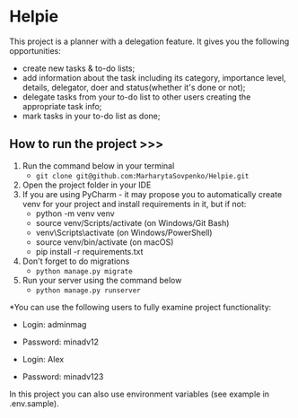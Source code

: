 # Helpie

This project is a planner with a delegation feature.
It gives you the following opportunities:

- create new tasks & to-do lists;
- add information about the task including its category, importance level, details, delegator, doer and status(whether
  it's done or not);
- delegate tasks from your to-do list to other users creating the appropriate task info;
- mark tasks in your to-do list as done;

## How to run the project >>>

1. Run the command below in your terminal
    - `git clone git@github.com:MarharytaSovpenko/Helpie.git`
2. Open the project folder in your IDE
3. If you are using PyCharm - it may propose you to automatically create venv for your project and install requirements
   in it, but if not:
    - python -m venv venv
    - source venv/Scripts/activate (on Windows/Git Bash)
    - venv\Scripts\activate (on Windows/PowerShell)
    - source venv/bin/activate (on macOS)
    - pip install -r requirements.txt
4. Don't forget to do migrations
    - `python manage.py migrate`
5. Run your server using the command below
    - `python manage.py runserver`

*You can use the following users to fully examine project functionality:

- Login: adminmag
- Password: minadv12


- Login: Alex
- Password: minadv123

In this project you can also use environment variables (see example in .env.sample).

